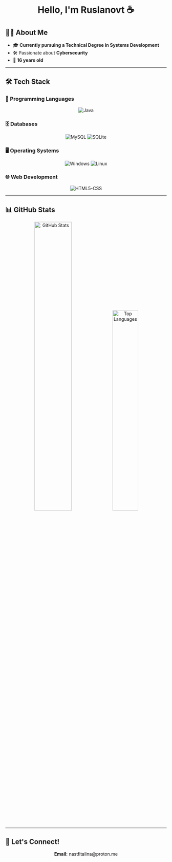 <h1 align="center">Hello, I'm Ruslanovt ☕</h1>

## 👨‍💻 About Me

- 🎓 **Currently pursuing a Technical Degree in Systems Development**  
- 🛠️ Passionate about **Cybersecurity**  
- 🎂 **16 years old**  

---

## 🛠️ Tech Stack

### 🚀 Programming Languages
<p align="center">
  <img src="https://skillicons.dev/icons?i=java" alt="Java">
</p>

### 🗄️ Databases
<p align="center">
  <img src="https://img.shields.io/badge/MySQL-4479A1?style=for-the-badge&logo=mysql&logoColor=white" alt="MySQL">
  <img src="https://img.shields.io/badge/SQLite-07405E?style=for-the-badge&logo=sqlite&logoColor=white" alt="SQLite">
</p>

### 🖥️ Operating Systems
<p align="center">
  <img src="https://skillicons.dev/icons?i=windows" alt="Windows">
  <img src="https://img.shields.io/badge/Linux-E34F26?logo=linux&logoColor=black&style=for-the-badge" alt="Linux">
</p>

### 🌐 Web Development
<p align="center">
  <img src="https://skillicons.dev/icons?i=js,html,css" alt="HTML5-CSS">
</p>

---

## 📊 GitHub Stats

<p align="center">
  <img src="https://github-readme-stats.vercel.app/api?username=ruslanovt&show_icons=true&theme=dark&hide_border=true&count_private=true&include_all_commits=true" alt="GitHub Stats" width="48%">
  <img src="https://github-readme-stats.vercel.app/api/top-langs/?username=ruslanovt&layout=compact&theme=dark&hide_border=true" alt="Top Languages" width="40%">
</p>

---

## 🌟 Let's Connect!
<p align="center">
  <strong>Email:</strong> nastfitalina@proton.me
</p>
